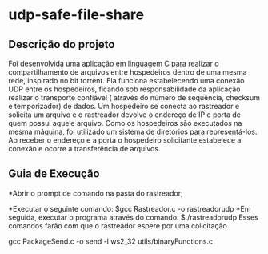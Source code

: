 # udp-safe-file-share

## Descrição do projeto

Foi desenvolvida uma aplicação em linguagem C para realizar o compartilhamento de arquivos entre hospedeiros dentro de uma mesma rede, inspirado no bit torrent. Ela funciona estabelecendo uma conexão UDP entre os hospedeiros, ficando sob responsabilidade da aplicação realizar o transporte confiável ( através do número de sequência, checksum e temporizador) de dados. Um hospedeiro se conecta ao rastreador e solicita um arquivo e o rastreador devolve o endereço de IP e porta de quem possui aquele arquivo. Como os hospedeiros são executados na mesma máquina, foi utilizado um sistema de diretórios para representá-los. Ao receber o endereço e a porta o hospedeiro solicitante estabelece a conexão e ocorre a transferência de arquivos.

## Guia de Execução

*Abrir o prompt de comando na pasta do rastreador;

*Executar o seguinte comando:
$gcc Rastreador.c -o rastreadorudp
*Em seguida, executar o programa através do comando:
$./rastreadorudp
Esses comandos farão com que o rastreador espere por uma colicitação



gcc PackageSend.c -o send -l ws2_32 utils/binaryFunctions.c

